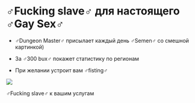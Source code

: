 # ♂Fucking slave♂ для настоящего ♂Gay Sex♂


- ♂Dungeon Master♂ присылает каждый день ♂Semen♂ со смешной картинкой) 

- За ♂300 bux♂ покажет статистику по регионам 

- При желании устроит вам ♂fisting♂




![](https://sun9-32.userapi.com/x65VE5FQnd4HxxdEHjphzh2Ue4makbDlBDbkMA/u_uBKFVePv0.jpg)


♂Fucking slave♂ к вашим услугам
